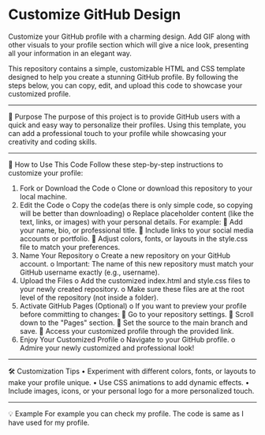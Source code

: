 # Customize GitHub Design
Customize your GitHub profile with a charming design. Add GIF along with other visuals to your profile section which will give a nice look, presenting all your information in an elegant way.


This repository contains a simple, customizable HTML and CSS template designed to help you create a stunning GitHub profile. By following the steps below, you can copy, edit, and upload this code to showcase your customized profile. 
________________________________________
🎯 Purpose
The purpose of this project is to provide GitHub users with a quick and easy way to personalize their profiles. Using this template, you can add a professional touch to your profile while showcasing your creativity and coding skills.
________________________________________
🚀 How to Use This Code
Follow these step-by-step instructions to customize your profile:
1.	Fork or Download the Code
o	Clone or download this repository to your local machine.
2.	Edit the Code
o	Copy the code(as there is only simple code, so copying will be better than downloading)
o	Replace placeholder content (like the text, links, or images) with your personal details. For example:
	Add your name, bio, or professional title.
	Include links to your social media accounts or portfolio.
	Adjust colors, fonts, or layouts in the style.css file to match your preferences.
3.	Name Your Repository
o	Create a new repository on your GitHub account.
o	Important: The name of this new repository must match your GitHub username exactly (e.g., username).
4.	Upload the Files
o	Add the customized index.html and style.css files to your newly created repository.
o	Make sure these files are at the root level of the repository (not inside a folder).
5.	Activate GitHub Pages (Optional)
o	If you want to preview your profile before committing to changes:
	Go to your repository settings.
	Scroll down to the "Pages" section.
	Set the source to the main branch and save.
	Access your customized profile through the provided link.
6.	Enjoy Your Customized Profile
o	Navigate to your GitHub profile.
o	Admire your newly customized and professional look!
________________________________________
🛠️ Customization Tips
•	Experiment with different colors, fonts, or layouts to make your profile unique.
•	Use CSS animations to add dynamic effects.
•	Include images, icons, or your personal logo for a more personalized touch.
________________________________________
💡 Example
For example you can check my profile. The code is same as I have used for my profile.
